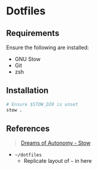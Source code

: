 # Dotfiles

## Requirements

Ensure the following are installed:

- GNU Stow
- Git
- zsh

## Installation

```bash
# Ensure $STOW_DIR is unset
stow .
```

## References

>[Dreams of Autonomy - Stow][1]

- `~/dotfiles`
  - Replicate layout of `~` in here

<!-- Links -->
[1]: https://www.youtube.com/watch?v=y6XCebnB9gs&ab_channel=DreamsofAutonomy
